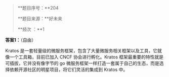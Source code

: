 > **题目序号：**204
>
> **题目来源：**好未来
>
> **频次 ：**1

**答案1：**（自由）

Kratos 是一套轻量级的微服务框架，包含了大量微服务相关框架以及工具，它就像一个工具箱，目前已加入 CNCF 协会进行孵化。Kratos 框架最重要的特性就是可插拔，它并没有像字节的 go 微服务框架一样打造一套属于自己的生态，而是选择依赖开源社区的明星项目，将它们灵活的集成到 Kratos 中。